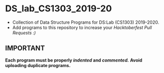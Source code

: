 # DS_lab_CS1303_2019-20
* Collection of Data Structure Programs for DS:Lab (CS1303) 2019-2020.                                                                
* Add programs to this repository to increase your _Hacktoberfest Pull Requests :)_

## IMPORTANT
**Each program must be properly _indented_ and _commented._**
**Avoid uploading duplicate programs.**
